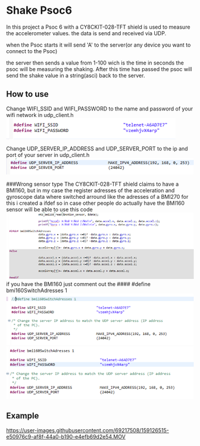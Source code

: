 # Shake Psoc6

In this project a Psoc 6 with a CY8CKIT-028-TFT shield is used to measure the accelerometer values. the data is send and received via UDP.

when the Psoc starts it will send 'A' to the server(or any device you want to connect to the Psoc)

the server then sends a value from 1-100 wich is the time in seconds the psoc will be measuring the shaking.
After this time has passed the psoc will send the shake value in a string(asci) back to the server.

## How to use

Change WIFI_SSID and WIFI_PASSWORD to the name and password of your wifi network in udp_client.h  
![image](./wifi.png)   

Change UDP_SERVER_IP_ADDRESS and UDP_SERVER_PORT to the ip and port of your server in udp_client.h   
![image](./server.png)  

###Wrong sensor type
The CY8CKIT-028-TFT shield claims to have a BMI160, but in my case the register adresses of the acceleration and gyroscope data where switched arround like the adresses of a BMI270 for this i created a ifdef so in case other people do actually have the BMI160 sensor will be able to use this code 
![image](./ifdef.png)  
if you have the BMI160 just comment out the #### #define bmi160SwitchAdresses 1
![image](./commented.png)![image](./uncommented.png) 

## Example

https://user-images.githubusercontent.com/69217508/159126515-e50976c9-af8f-44a0-b190-e4efb69d2e54.MOV


